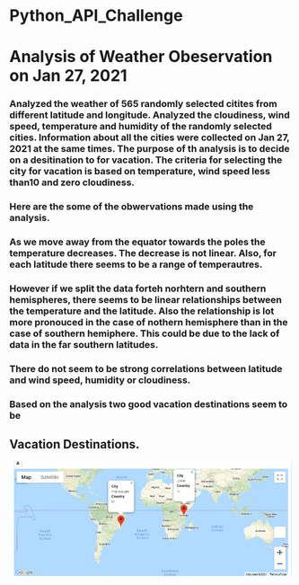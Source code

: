 # Python_API_Challenge

# Analysis of Weather Obeservation on Jan 27, 2021

  ### Analyzed the weather of 565 randomly selected citites from different latitude and longitude. Analyzed the cloudiness, wind speed, temperature and humidity of the randomly selected cities. Information about all the cities were collected on Jan 27, 2021 at the same times. The purpose of th analysis is to decide on a desitination to for vacation. The criteria for selecting the city for vacation is based on temperature, wind speed less than10 and zero cloudiness. 
 
 
  ### Here are the some of the obwervations made using the analysis.
  
  ### As we move away from the equator towards the poles the temperature decreases. The decrease is not linear. Also, for each latitude there seems to be a range of temperautres.
  
  ### However if we split the data forteh norhtern and southern hemispheres, there seems to be linear relationships between the temperature and the latitude. Also the relationship is lot more pronouced in the case of nothern hemisphere than in the case of southern hemiphere. This could be due to the lack of data in the far southern latitudes.
  
  ### There do not seem to be  strong correlations between latitude and wind speed,  humidity or cloudiness.
  
  ### Based on the analysis two good vacation destinations seem to be
  
  
  

## Vacation Destinations.
<img src="https://github.com/BanuNathan/Python_API_Challenge/blob/main/images/Screenshot%20(39).png">
